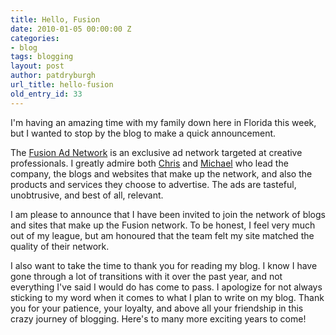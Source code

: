 ```yaml
---
title: Hello, Fusion
date: 2010-01-05 00:00:00 Z
categories:
- blog
tags: blogging
layout: post
author: patdryburgh
url_title: hello-fusion
old_entry_id: 33
---
```


I'm having an amazing time with my family down here in Florida this week, but I wanted to stop by the blog to make a quick announcement.

The [Fusion Ad Network](http://fusionads.net) is an exclusive ad network targeted at creative professionals. I greatly admire both [Chris](http://log.chrisbowler.com) and [Michael](http://michaelmistretta.com) who lead the company, the blogs and websites that make up the network, and also the products and services they choose to advertise. The ads are tasteful, unobtrusive, and best of all, relevant.

I am please to announce that I have been invited to join the network of blogs and sites that make up the Fusion network. To be honest, I feel very much out of my league, but am honoured that the team felt my site matched the quality of their network.

I also want to take the time to thank you for reading my blog. I know I have gone through a lot of transitions with it over the past year, and not everything I've said I would do has come to pass. I apologize for not always sticking to my word when it comes to what I plan to write on my blog. Thank you for your patience, your loyalty, and above all your friendship in this crazy journey of blogging. Here's to many more exciting years to come!